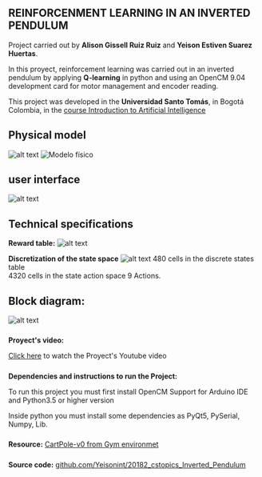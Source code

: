 ## **REINFORCENMENT LEARNING IN AN INVERTED PENDULUM**   


Project carried out by **Alison Gissell Ruiz Ruiz** and **Yeison Estiven Suarez Huertas**.   

In this proyect, reinforcement learning was carried out in an inverted pendulum by applying **Q-learning** in python and using an OpenCM 9.04 development card for motor management and encoder reading.

This project was developed in the **Universidad Santo Tomás**, in Bogotá Colombia, in the [course Introduction to Artificial Intelligence](https://cstopics.github.io/cstopics/artificial-intelligence/syllabusAI)

## **Physical model**


![alt text](https://pbs.twimg.com/media/DtKqQEsWkAAmKNu.jpg "Modelo físico") ![](https://pbs.twimg.com/media/DtKqSnNXgAAlpOV.jpg:large "Modelo físico")

## **user interface**

![alt text](https://pbs.twimg.com/media/DtKzFi0XQAU0XOu.png)

## **Technical specifications**
**Reward table:**
![alt text](https://pbs.twimg.com/media/DtK0uAnX4AAgDyz.jpg)

**Discretization of the state space**
![alt text](https://pbs.twimg.com/media/DtLG87RXcAEeQ3Q.jpg)
480 cells in the discrete states table   
4320 cells in the state action space 9 Actions.

#####
## **Block diagram:**
![alt text](https://pbs.twimg.com/media/DtLL8wGWoAExPMz.jpg "Block diagram")

#####
**Proyect's video:**


[Click here](http:/ ) to watch the Proyect's Youtube video
#####
**Dependencies and instructions to run the Project:**

To run this project you must first install OpenCM Support for Arduino IDE and Python3.5 or higher version


Inside python you must install some dependencies as PyQt5, PySerial, Numpy, Lib.   

#####
**Resource:** [CartPole-v0 from Gym environmet](https://gym.openai.com/evaluations/eval_lEi8I8v2QLqEgzBxcvRIaA/)
#####
**Source code:** [github.com/Yeisonint/20182_cstopics_Inverted_Pendulum](https://github.com/Yeisonint/20182_cstopics_Inverted_Pendulum)

